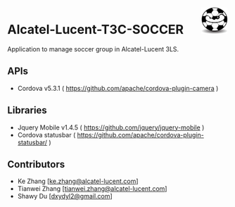 # Alcatel-Lucent-T3C-SOCCER &nbsp;&nbsp;&nbsp;&nbsp;&nbsp;<img src="www/T3C-SOCCER.jpg" width="60" height="60" />

Application to manage soccer group in Alcatel-Lucent 3LS. 

## APIs
* Cordova v5.3.1 ( https://github.com/apache/cordova-plugin-camera )

## Libraries
* Jquery Mobile v1.4.5 ( https://github.com/jquery/jquery-mobile )
* Cordova statusbar ( https://github.com/apache/cordova-plugin-statusbar/ )

## Contributors
- Ke Zhang [ke.zhang@alcatel-lucent.com]
- Tianwei Zhang [tianwei.zhang@alcatel-lucent.com]
- Shawy Du [dxydyl2@gmail.com]


